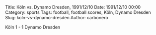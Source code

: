 Title: Köln vs. Dynamo Dresden, 1991/12/10
Date: 1991/12/10 00:00
Category: sports
Tags: football, football scores, Köln, Dynamo Dresden
Slug: koln-vs-dynamo-dresden
Author: carbonero


Köln 1 - 1 Dynamo Dresden
